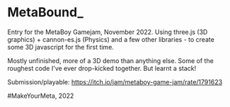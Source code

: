 # MetaBound_

Entry for the MetaBoy Gamejam, November 2022.
Using three.js (3D graphics) + cannon-es.js (Physics) and a few other libraries - to create some 3D javascript for the first time.

Mostly unfinished, more of a 3D demo than anything else. Some of the roughest code I've ever drop-kicked together. But learnt a stack!

Submission/playable: https://itch.io/jam/metaboy-game-jam/rate/1791623

#MakeYourMeta, 2022
